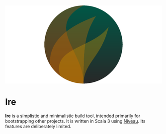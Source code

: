 ![Ire logo](doc/logo.svg)

# Ire

__Ire__ is a simplistic and minimalistic build tool, intended primarily for bootstrapping other projects. It is written in Scala 3 using
[Niveau](https://github.com/propensive/niveau/). Its features are deliberately limited.

